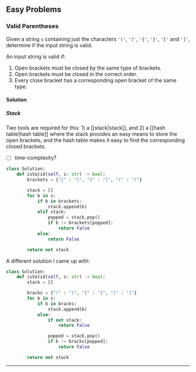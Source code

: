 ## Easy Problems
### Valid Parentheses

Given a string `s` containing just the characters `'('`, `')'`, `'{'`, `'}'`, `'['` and `']'`, determine if the input string is valid.

An input string is valid if:

1. Open brackets must be closed by the same type of brackets.
2. Open brackets must be closed in the correct order.
3. Every close bracket has a corresponding open bracket of the same type.

#### Solution

##### Stack

Two tools are required for this: 1) a [[stack|stack]], and 2) a [[hash table|hash table]] where the stack provides an easy means to store the open brackets, and the hash table makes it easy to find the corresponding closed brackets.

- [ ] time-complexity?

```Python
class Solution:
    def isValid(self, s: str) -> bool:
        brackets = {"{" : "}", "[" : "]", "(" : ")"}

        stack = []
        for b in s:
            if b in brackets:
                stack.append(b)
            elif stack:
                popped = stack.pop()
                if b != brackets[popped]:
                    return False
            else:
                return False

        return not stack
```

A different solution I came up with:
```python
class Solution:
    def isValid(self, s: str) -> bool:
        stack = []

        bracks = {"(" : ")", "{" : "}", "[" : "]"}
        for b in s:
            if b in bracks:
                stack.append(b)
            else:
                if not stack:
                    return False

                popped = stack.pop()
                if b != bracks[popped]:
                    return False

        return not stack
```

----
